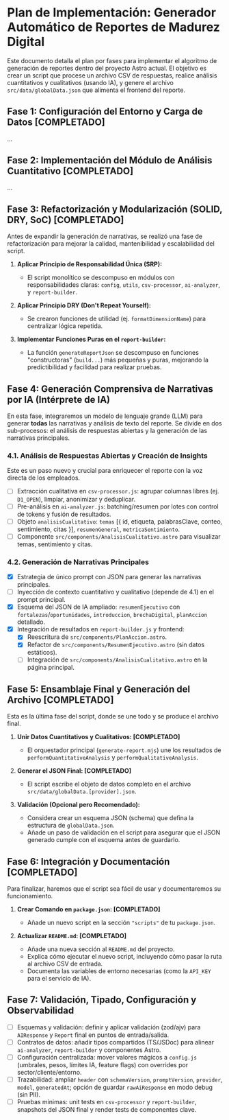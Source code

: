 # Plan de Implementación: Generador Automático de Reportes de Madurez Digital

Este documento detalla el plan por fases para implementar el algoritmo de generación de reportes dentro del proyecto Astro actual. El objetivo es crear un script que procese un archivo CSV de respuestas, realice análisis cuantitativos y cualitativos (usando IA), y genere el archivo `src/data/globalData.json` que alimenta el frontend del reporte.

## Fase 1: Configuración del Entorno y Carga de Datos [COMPLETADO]

...

## Fase 2: Implementación del Módulo de Análisis Cuantitativo [COMPLETADO]

...

## Fase 3: Refactorización y Modularización (SOLID, DRY, SoC) [COMPLETADO]

Antes de expandir la generación de narrativas, se realizó una fase de refactorización para mejorar la calidad, mantenibilidad y escalabilidad del script.

1.  **Aplicar Principio de Responsabilidad Única (SRP):**
    *   El script monolítico se descompuso en módulos con responsabilidades claras: `config`, `utils`, `csv-processor`, `ai-analyzer`, y `report-builder`.

2.  **Aplicar Principio DRY (Don't Repeat Yourself):**
    *   Se crearon funciones de utilidad (ej. `formatDimensionName`) para centralizar lógica repetida.

3.  **Implementar Funciones Puras en el `report-builder`:**
    *   La función `generateReportJson` se descompuso en funciones "constructoras" (`build...`) más pequeñas y puras, mejorando la predictibilidad y facilidad para realizar pruebas.

## Fase 4: Generación Comprensiva de Narrativas por IA (Intérprete de IA)

En esta fase, integraremos un modelo de lenguaje grande (LLM) para generar **todas** las narrativas y análisis de texto del reporte. Se divide en dos sub-procesos: el análisis de respuestas abiertas y la generación de las narrativas principales.

### 4.1. Análisis de Respuestas Abiertas y Creación de Insights

Este es un paso nuevo y crucial para enriquecer el reporte con la voz directa de los empleados.

-   [ ] Extracción cualitativa en `csv-processor.js`: agrupar columnas libres (ej. `D1_OPEN`), limpiar, anonimizar y deduplicar.
-   [ ] Pre-análisis en `ai-analyzer.js`: batching/resumen por lotes con control de tokens y fusión de resultados.
-   [ ] Objeto `analisisCualitativo`: `temas` [{ id, etiqueta, palabrasClave, conteo, sentimiento, citas }], `resumenGeneral`, `metricaSentimiento`.
-   [ ] Componente `src/components/AnalisisCualitativo.astro` para visualizar temas, sentimiento y citas.

### 4.2. Generación de Narrativas Principales

-   [x] Estrategia de único prompt con JSON para generar las narrativas principales.
-   [ ] Inyección de contexto cuantitativo y cualitativo (depende de 4.1) en el prompt principal.
-   [x] Esquema del JSON de IA ampliado: `resumenEjecutivo` con `fortalezas`/`oportunidades`, `introduccion`, `brechaDigital`, `planAccion` detallado.
-   [x] Integración de resultados en `report-builder.js` y frontend:
    -   [x] Reescritura de `src/components/PlanAccion.astro`.
    -   [x] Refactor de `src/components/ResumenEjecutivo.astro` (sin datos estáticos).
    -   [ ] Integración de `src/components/AnalisisCualitativo.astro` en la página principal.

## Fase 5: Ensamblaje Final y Generación del Archivo [COMPLETADO]

Esta es la última fase del script, donde se une todo y se produce el archivo final.

1.  **Unir Datos Cuantitativos y Cualitativos: [COMPLETADO]**
    *   El orquestador principal (`generate-report.mjs`) une los resultados de `performQuantitativeAnalysis` y `performQualitativeAnalysis`.

2.  **Generar el JSON Final: [COMPLETADO]**
    *   El script escribe el objeto de datos completo en el archivo `src/data/globalData.[provider].json`.

3.  **Validación (Opcional pero Recomendado):**
    *   Considera crear un esquema JSON (schema) que defina la estructura de `globalData.json`.
    *   Añade un paso de validación en el script para asegurar que el JSON generado cumple con el esquema antes de guardarlo.

## Fase 6: Integración y Documentación [COMPLETADO]

Para finalizar, haremos que el script sea fácil de usar y documentaremos su funcionamiento.

1.  **Crear Comando en `package.json`: [COMPLETADO]**
    *   Añade un nuevo script en la sección `"scripts"` de tu `package.json`.

2.  **Actualizar `README.md`: [COMPLETADO]**
    *   Añade una nueva sección al `README.md` del proyecto.
    *   Explica cómo ejecutar el nuevo script, incluyendo cómo pasar la ruta al archivo CSV de entrada.
    *   Documenta las variables de entorno necesarias (como la `API_KEY` para el servicio de IA).

## Fase 7: Validación, Tipado, Configuración y Observabilidad

-   [ ] Esquemas y validación: definir y aplicar validación (zod/ajv) para `AIResponse` y `Report` final en puntos de entrada/salida.
-   [ ] Contratos de datos: añadir tipos compartidos (TS/JSDoc) para alinear `ai-analyzer`, `report-builder` y componentes Astro.
-   [ ] Configuración centralizada: mover valores mágicos a `config.js` (umbrales, pesos, límites IA, feature flags) con overrides por sector/cliente/entorno.
-   [ ] Trazabilidad: ampliar `header` con `schemaVersion`, `promptVersion`, `provider`, `model`, `generatedAt`; opción de guardar `rawAiResponse` en modo debug (sin PII).
-   [ ] Pruebas mínimas: unit tests en `csv-processor` y `report-builder`, snapshots del JSON final y render tests de componentes clave.
